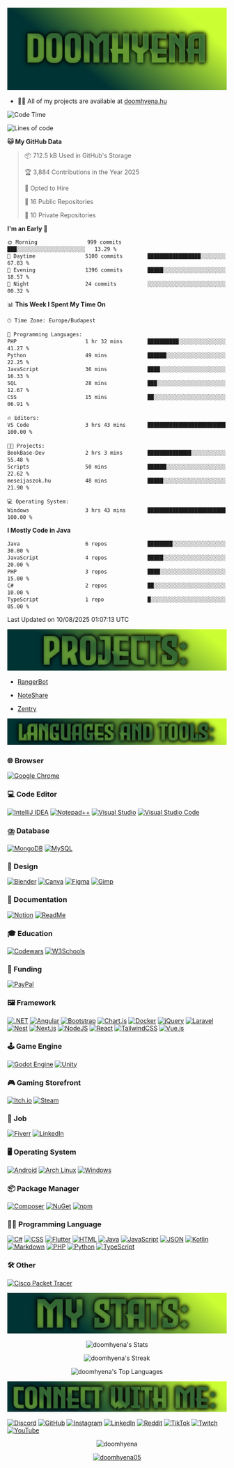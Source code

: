 ![Banner](img/Doomhyenabanner.png)

- 👨‍💻 All of my projects are available at [doomhyena.hu](https://doomhyena.hu/)


<!--START_SECTION:waka-->
![Code Time](http://img.shields.io/badge/Code%20Time-48%20hrs%2018%20mins-blue)

![Lines of code](https://img.shields.io/badge/From%20Hello%20World%20I%27ve%20Written-10.8%20million%20lines%20of%20code-blue)

**🐱 My GitHub Data** 

> 📦 712.5 kB Used in GitHub's Storage 
 > 
> 🏆 3,884 Contributions in the Year 2025
 > 
> 💼 Opted to Hire
 > 
> 📜 16 Public Repositories 
 > 
> 🔑 10 Private Repositories 
 > 
**I'm an Early 🐤** 

```text
🌞 Morning                999 commits         ███░░░░░░░░░░░░░░░░░░░░░░   13.29 % 
🌆 Daytime                5100 commits        █████████████████░░░░░░░░   67.83 % 
🌃 Evening                1396 commits        █████░░░░░░░░░░░░░░░░░░░░   18.57 % 
🌙 Night                  24 commits          ░░░░░░░░░░░░░░░░░░░░░░░░░   00.32 % 
```


📊 **This Week I Spent My Time On** 

```text
🕑︎ Time Zone: Europe/Budapest

💬 Programming Languages: 
PHP                      1 hr 32 mins        ██████████░░░░░░░░░░░░░░░   41.27 % 
Python                   49 mins             ██████░░░░░░░░░░░░░░░░░░░   22.25 % 
JavaScript               36 mins             ████░░░░░░░░░░░░░░░░░░░░░   16.33 % 
SQL                      28 mins             ███░░░░░░░░░░░░░░░░░░░░░░   12.67 % 
CSS                      15 mins             ██░░░░░░░░░░░░░░░░░░░░░░░   06.91 % 

🔥 Editors: 
VS Code                  3 hrs 43 mins       █████████████████████████   100.00 % 

🐱‍💻 Projects: 
BookBase-Dev             2 hrs 3 mins        ██████████████░░░░░░░░░░░   55.48 % 
Scripts                  50 mins             ██████░░░░░░░░░░░░░░░░░░░   22.62 % 
meseijaszok.hu           48 mins             █████░░░░░░░░░░░░░░░░░░░░   21.90 % 

💻 Operating System: 
Windows                  3 hrs 43 mins       █████████████████████████   100.00 % 
```

**I Mostly Code in Java** 

```text
Java                     6 repos             ████████░░░░░░░░░░░░░░░░░   30.00 % 
JavaScript               4 repos             █████░░░░░░░░░░░░░░░░░░░░   20.00 % 
PHP                      3 repos             ████░░░░░░░░░░░░░░░░░░░░░   15.00 % 
C#                       2 repos             ██░░░░░░░░░░░░░░░░░░░░░░░   10.00 % 
TypeScript               1 repo              █░░░░░░░░░░░░░░░░░░░░░░░░   05.00 % 
```




 Last Updated on 10/08/2025 01:07:13 UTC
<!--END_SECTION:waka-->

![Projects](img/Projects.png)

- [RangerBot](https://rangerbot.hu)

- [NoteShare](https://github.com/doomhyena/NoteShare)

- [Zentry](https://github.com/doomhyena/Zentry)


![Languages and Tools](img/LanguagesandTools.png)

### 🌐 Browser

[![Google Chrome](https://img.shields.io/badge/Google%20Chrome-4285F4?logo=GoogleChrome&logoColor=white)](https://www.google.com/chrome/)

### 💻 Code Editor

[![IntelliJ IDEA](https://img.shields.io/badge/IntelliJIDEA-000000.svg?logo=intellij-idea&logoColor=white)](https://www.jetbrains.com/idea/)
[![Notepad++](https://img.shields.io/badge/Notepad++-90E59A.svg?&logo=notepad%2b%2b&logoColor=black)](https://notepad-plus-plus.org/)
[![Visual Studio](https://custom-icon-badges.demolab.com/badge/Visual%20Studio-5C2D91.svg?&logo=visual-studio&logoColor=white)](https://visualstudio.microsoft.com/)
[![Visual Studio Code](https://custom-icon-badges.demolab.com/badge/Visual%20Studio%20Code-0078d7.svg?logo=vsc&logoColor=white)](https://code.visualstudio.com/)

### ⛈️ Database

[![MongoDB](https://img.shields.io/badge/MongoDB-%234ea94b.svg?logo=mongodb&logoColor=white)](https://www.mongodb.com/)
[![MySQL](https://img.shields.io/badge/MySQL-4479A1?logo=mysql&logoColor=fff)](https://www.mysql.com/)

### 🎨 Design

[![Blender](https://img.shields.io/badge/Blender-%23F5792A.svg?logo=blender&logoColor=white)](https://www.blender.org/)
[![Canva](https://img.shields.io/badge/Canva-%2300C4CC.svg?&logo=Canva&logoColor=white)](https://www.canva.com/)
[![Figma](https://img.shields.io/badge/Figma-F24E1E?logo=figma&logoColor=white)](https://www.figma.com/)
[![Gimp](https://img.shields.io/badge/Gimp-5C5543?logo=gimp&logoColor=white)](https://www.gimp.org/)

### 📄 Documentation

[![Notion](https://img.shields.io/badge/Notion-000?logo=notion&logoColor=fff)](https://www.notion.com/)
[![ReadMe](https://img.shields.io/badge/ReadMe-018EF5?logo=readme&logoColor=fff)](https://readme.io/)

### 🎓 Education

[![Codewars](https://img.shields.io/badge/Codewars-B1361E?logo=codewars&logoColor=fff)](https://www.codewars.com/)
[![W3Schools](https://img.shields.io/badge/W3Schools-04AA6D?logo=w3schools&logoColor=fff)](https://www.w3schools.com/)

### 💸 Funding

[![PayPal](https://img.shields.io/badge/PayPal-003087?logo=paypal&logoColor=fff)](https://www.paypal.com/)

### 🖼️ Framework

[![.NET](https://img.shields.io/badge/.NET-512BD4?logo=dotnet&logoColor=fff)](https://dotnet.microsoft.com/)
[![Angular](https://img.shields.io/badge/Angular-%23DD0031.svg?logo=angular&logoColor=white)](https://angular.dev/)
[![Bootstrap](https://img.shields.io/badge/Bootstrap-7952B3?logo=bootstrap&logoColor=fff)](https://getbootstrap.com/)
[![Chart.js](https://img.shields.io/badge/Chart.js-FF6384?logo=chartdotjs&logoColor=fff)](https://www.chartjs.org/)
[![Docker](https://img.shields.io/badge/Docker-2496ED?logo=docker&logoColor=fff)](https://www.docker.com/)
[![jQuery](https://img.shields.io/badge/jQuery-0769AD?logo=jquery&logoColor=fff)](https://jquery.com/)
[![Laravel](https://img.shields.io/badge/Laravel-%23FF2D20.svg?logo=laravel&logoColor=white)](https://laravel.com/)
[![Nest](https://img.shields.io/badge/Nest.js-%23E0234E.svg?logo=nestjs&logoColor=white)](https://nestjs.com/)
[![Next.js](https://img.shields.io/badge/Next.js-black?logo=next.js&logoColor=white)](https://nextjs.org/)
[![NodeJS](https://img.shields.io/badge/Node.js-6DA55F?logo=node.js&logoColor=white)](https://nodejs.org/)
[![React](https://img.shields.io/badge/React-%2320232a.svg?logo=react&logoColor=%2361DAFB)](https://react.dev/)
[![TailwindCSS](https://img.shields.io/badge/Tailwind%20CSS-%2338B2AC.svg?logo=tailwind-css&logoColor=white)](https://tailwindcss.com/)
[![Vue.js](https://img.shields.io/badge/Vue.js-4FC08D?logo=vuedotjs&logoColor=fff)](https://vuejs.org/)

### 🕹️ Game Engine

[![Godot Engine](https://img.shields.io/badge/Godot-%23FFFFFF.svg?logo=godot-engine)](https://godotengine.org/)
[![Unity](https://img.shields.io/badge/Unity-%23000000.svg?logo=unity&logoColor=white)](https://unity.com/)

### 🎮 Gaming Storefront

[![Itch.io](https://img.shields.io/badge/itch.io-%23FF0B34.svg?logo=Itch.io&logoColor=white)](https://itch.io/)
[![Steam](https://img.shields.io/badge/Steam-%23000000.svg?logo=steam&logoColor=white)](https://store.steampowered.com/)

### 💼 Job

[![Fiverr](https://img.shields.io/badge/Fiverr-1DBF73?logo=fiverr&logoColor=fff)](https://www.fiverr.com/)
[![LinkedIn](https://custom-icon-badges.demolab.com/badge/LinkedIn-0A66C2?logo=linkedin-white&logoColor=fff)](https://www.linkedin.com/)

### 🖥️ Operating System

[![Android](https://img.shields.io/badge/Android-3DDC84?logo=android&logoColor=white)](https://www.android.com/)
[![Arch Linux](https://img.shields.io/badge/Arch%20Linux-1793D1?logo=arch-linux&logoColor=fff)](https://archlinux.org/)
[![Windows](https://custom-icon-badges.demolab.com/badge/Windows-0078D6?logo=windows11&logoColor=white)](https://www.microsoft.com/windows)

### 📦 Package Manager

[![Composer](https://img.shields.io/badge/Composer-885630?logo=composer&logoColor=fff)](https://getcomposer.org/)
[![NuGet](https://img.shields.io/badge/NuGet-004880?logo=nuget&logoColor=fff)](https://www.nuget.org/)
[![npm](https://img.shields.io/badge/npm-CB3837?logo=npm&logoColor=fff)](https://www.npmjs.com/)

### 🧑‍💻 Programming Language

[![C#](https://custom-icon-badges.demolab.com/badge/C%23-%23239120.svg?logo=cshrp&logoColor=white)](https://learn.microsoft.com/en-us/dotnet/csharp/)
[![CSS](https://img.shields.io/badge/CSS-1572B6?logo=css3&logoColor=fff)](https://developer.mozilla.org/en-US/docs/Web/CSS)
[![Flutter](https://img.shields.io/badge/Flutter-02569B?logo=flutter&logoColor=fff)](https://flutter.dev/)
[![HTML](https://img.shields.io/badge/HTML-%23E34F26.svg?logo=html5&logoColor=white)](https://developer.mozilla.org/en-US/docs/Web/HTML)
[![Java](https://img.shields.io/badge/Java-%23ED8B00.svg?logo=openjdk&logoColor=white)](https://www.oracle.com/java/)
[![JavaScript](https://img.shields.io/badge/JavaScript-F7DF1E?logo=javascript&logoColor=000)](https://developer.mozilla.org/en-US/docs/Web/JavaScript)
[![JSON](https://img.shields.io/badge/JSON-000?logo=json&logoColor=fff)](https://www.json.org/)
[![Kotlin](https://img.shields.io/badge/Kotlin-%237F52FF.svg?logo=kotlin&logoColor=white)](https://kotlinlang.org/)
[![Markdown](https://img.shields.io/badge/Markdown-%23000000.svg?logo=markdown&logoColor=white)](https://www.markdownguide.org/)
[![PHP](https://img.shields.io/badge/php-%23777BB4.svg?&logo=php&logoColor=white)](https://www.php.net/)
[![Python](https://img.shields.io/badge/Python-3776AB?logo=python&logoColor=fff)](https://www.python.org/)
[![TypeScript](https://img.shields.io/badge/TypeScript-3178C6?logo=typescript&logoColor=fff)](https://www.typescriptlang.org/)

### 🛠️ Other

[![Cisco Packet Tracer](https://img.shields.io/badge/cisco-%23049fd9.svg?style=for-the-badge&logo=cisco&logoColor=white)](https://www.cisco.com/site/us/en/products/index.html)

![Doomhyena's Stats](img/DoomhyenasStats.png)

<div align="center">

  ![doomhyena's Stats](https://github-readme-stats.vercel.app/api?username=doomhyena&theme=vue-dark&show_icons=true&hide_border=false&count_private=true)
  
  ![doomhyena's Streak](https://github-readme-streak-stats.herokuapp.com/?user=doomhyena&theme=vue-dark&hide_border=false)
  
  ![doomhyena's Top Languages](https://github-readme-stats.vercel.app/api/top-langs/?username=doomhyena&theme=vue-dark&show_icons=true&hide_border=false&layout=compact)
    
</div>

![Connect with me](img/Connectwithme.png)
  
[![Discord](https://img.shields.io/badge/Discord-%235865F2.svg?&logo=discord&logoColor=white)](https://discord.com/users/864583234158460938)
[![GitHub](https://img.shields.io/badge/GitHub-%23121011.svg?logo=github&logoColor=white)](https://github.com/doomhyena)
[![Instagram](https://img.shields.io/badge/Instagram-%23E4405F.svg?logo=Instagram&logoColor=white)](https://www.instagram.com/doomhyena/)
[![LinkedIn](https://custom-icon-badges.demolab.com/badge/LinkedIn-0A66C2?logo=linkedin-white&logoColor=fff)](https://linkedin.com/in/csontoskincso)
[![Reddit](https://img.shields.io/badge/Reddit-FF4500?logo=reddit&logoColor=white)](https://www.reddit.com/user/doomhyena/)
[![TikTok](https://img.shields.io/badge/TikTok-black?logo=tiktok&logoColor=white)](https://www.tiktok.com/@doomhyena)
[![Twitch](https://img.shields.io/badge/Twitch-%239146FF.svg?logo=Twitch&logoColor=white)](https://www.twitch.tv/doomhyena)
[![YouTube](https://img.shields.io/badge/YouTube-%23FF0000.svg?logo=YouTube&logoColor=white)](https://www.youtube.com/@doomhyena)
  
<p align="center"> <img src="https://komarev.com/ghpvc/?username=doomhyena&label=Profile%20views&color=0e75b6&style=flat" alt="doomhyena" /> </p>

<p align="center"> <a href="https://twitter.com/doomhyena05" target="blank"><img src="https://img.shields.io/twitter/follow/doomhyena05?logo=twitter&style=for-the-badge" alt="doomhyena05" /></a> </p>
